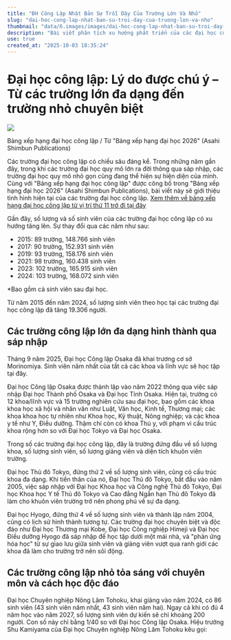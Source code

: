 ```yaml
---
title: "ĐH Công Lập Nhật Bản Sự Trỗi Dậy Của Trường Lớn Và Nhỏ"
slug: "dai-hoc-cong-lap-nhat-ban-su-troi-day-cua-truong-lon-va-nho"
thumbnail: "data/6.images/images/dai-hoc-cong-lap-nhat-ban-su-troi-day-cua-truong-lon-va-nho.webp"
description: "Bài viết phân tích xu hướng phát triển của các đại học công lập Nhật Bản, từ sự tăng trưởng số lượng đến việc hình thành các trường lớn đa ngành và vai trò của các trường nhỏ chuyên biệt."
use: true
created_at: "2025-10-03 18:35:24"
---
```


# Đại học công lập: Lý do được chú ý – Từ các trường lớn đa dạng đến trường nhỏ chuyên biệt

![](/images/20251003-00265398-sasahi-000-2-view.webp)

Bảng xếp hạng đại học công lập / Từ "Bảng xếp hạng đại học 2026" (Asahi Shimbun Publications)

Các trường đại học công lập có chiều sâu đáng kể. Trong những năm gần đây, trong khi các trường đại học quy mô lớn ra đời thông qua sáp nhập, các trường đại học quy mô nhỏ gọn cũng đang thể hiện sự hiện diện của mình. Cùng với "Bảng xếp hạng đại học công lập" được công bố trong "Bảng xếp hạng đại học 2026" (Asahi Shimbun Publications), bài viết này sẽ giới thiệu tình hình hiện tại của các trường đại học công lập.
[Xem thêm về bảng xếp hạng đại học công lập từ vị trí thứ 11 trở đi tại đây](https://dot.asahi.com/articles/photo/265398?utm_source=yahoo_rss&utm_medium=referral&utm_campaign=yahoo_naviLink&pid=296da777e6124d450e34f1f84d3e0b23122144)

Gần đây, số lượng và số sinh viên của các trường đại học công lập có xu hướng tăng lên. Sự thay đổi qua các năm như sau:

- 2015: 89 trường, 148.766 sinh viên
- 2017: 90 trường, 152.931 sinh viên
- 2019: 93 trường, 158.176 sinh viên
- 2021: 98 trường, 160.438 sinh viên
- 2023: 102 trường, 165.915 sinh viên
- 2024: 103 trường, 168.072 sinh viên

*Bao gồm cả sinh viên sau đại học.

Từ năm 2015 đến năm 2024, số lượng sinh viên theo học tại các trường đại học công lập đã tăng 19.306 người.

## Các trường công lập lớn đa dạng hình thành qua sáp nhập

Tháng 9 năm 2025, Đại học Công lập Osaka đã khai trương cơ sở Morinomiya. Sinh viên năm nhất của tất cả các khoa và lĩnh vực sẽ học tập tại đây.

Đại học Công lập Osaka được thành lập vào năm 2022 thông qua việc sáp nhập Đại học Thành phố Osaka và Đại học Tỉnh Osaka. Hiện tại, trường có 12 khoa/lĩnh vực và 15 trường nghiên cứu sau đại học, bao gồm các khoa khoa học xã hội và nhân văn như Luật, Văn học, Kinh tế, Thương mại; các khoa khoa học tự nhiên như Khoa học, Kỹ thuật, Nông nghiệp; và các khoa y tế như Y, Điều dưỡng. Thậm chí còn có khoa Thú y, với phạm vi cấu trúc khoa rộng hơn so với Đại học Tokyo và Đại học Osaka.

Trong số các trường đại học công lập, đây là trường đứng đầu về số lượng khoa, số lượng sinh viên, số lượng giảng viên và diện tích khuôn viên trường.

Đại học Thủ đô Tokyo, đứng thứ 2 về số lượng sinh viên, cũng có cấu trúc khoa đa dạng. Khi tiền thân của nó, Đại học Thủ đô Tokyo, bắt đầu vào năm 2005, việc sáp nhập với Đại học Khoa học và Công nghệ Thủ đô Tokyo, Đại học Khoa học Y tế Thủ đô Tokyo và Cao đẳng Ngắn hạn Thủ đô Tokyo đã làm cho khuôn viên trường trở nên phong phú về sự đa dạng.

Đại học Hyogo, đứng thứ 4 về số lượng sinh viên và thành lập năm 2004, cũng có lịch sử hình thành tương tự. Các trường đại học chuyên biệt và độc đáo như Đại học Thương mại Kobe, Đại học Công nghiệp Himeji và Đại học Điều dưỡng Hyogo đã sáp nhập để học tập dưới một mái nhà, và "phản ứng hóa học" từ sự giao lưu giữa sinh viên và giảng viên vượt qua ranh giới các khoa đã làm cho trường trở nên sôi động.

## Các trường công lập nhỏ tỏa sáng với chuyên môn và cách học độc đáo

Đại học Chuyên nghiệp Nông Lâm Tohoku, khai giảng vào năm 2024, có 86 sinh viên (43 sinh viên năm nhất, 43 sinh viên năm hai). Ngay cả khi có đủ 4 năm học vào năm 2027, số lượng sinh viên dự kiến sẽ chỉ khoảng 200 người. Con số này chỉ bằng 1/40 so với Đại học Công lập Osaka. Hiệu trưởng Shu Kamiyama của Đại học Chuyên nghiệp Nông Lâm Tohoku kêu gọi:
